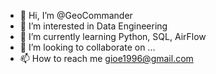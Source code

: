 - 👋 Hi, I’m @GeoCommander
- 👀 I’m interested in Data Engineering
- 🌱 I’m currently learning Python, SQL, AirFlow
- 💞️ I’m looking to collaborate on ...
- 📫 How to reach me gioe1996@gmail.com 

